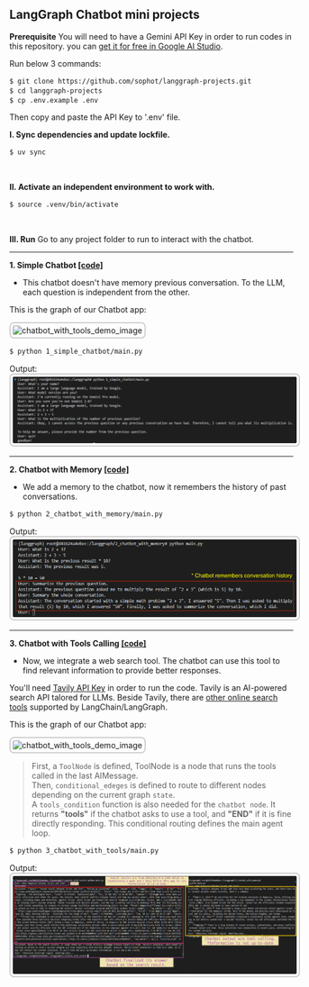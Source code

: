 ## LangGraph Chatbot mini projects

**Prerequisite**
You will need to have a Gemini API Key in order to run codes in this repository. you can [get it for free in Google AI Studio](https://aistudio.google.com/app/apikey).

Run below 3 commands:

```bash
$ git clone https://github.com/sophot/langgraph-projects.git
$ cd langgraph-projects
$ cp .env.example .env
```

Then copy and paste the API Key to '.env' file.


**I. Sync dependencies and update lockfile.**

```bash
$ uv sync
```

<br />

**II. Activate an independent environment to work with.**

```bash
$ source .venv/bin/activate
```

<br />

**III. Run**
Go to any project folder to run to interact with the chatbot.

<hr />

**1. Simple Chatbot [[code]](1_simple_chatbot/main.py)**
- This chatbot doesn't have memory previous conversation. To the LLM, each question is independent from the other.

This is the graph of our Chatbot app:

<img src="https://langchain-ai.github.io/langgraph/tutorials/get-started/basic-chatbot.png" alt="chatbot_with_tools_demo_image" style="border: 2px solid #ccc; border-radius: 8px; padding: 4px;" />

```bash
$ python 1_simple_chatbot/main.py
```
Output:
<img src="resources/simple_chatbot.png" alt="simple_chatbot_demo_image" style="border: 2px solid #ccc; border-radius: 8px; padding: 4px;" />

<hr />

**2. Chatbot with Memory [[code]](2_chatbot_with_memory/main.py)**
- We add a memory to the chatbot, now it remembers the history of past conversations.
```bash
$ python 2_chatbot_with_memory/main.py
```
Output:
<img src="resources/chatbot_with_memory.png" alt="chatbot_with_memory_demo_image" style="border: 2px solid #ccc; border-radius: 8px; padding: 4px;" />

<hr />

**3. Chatbot with Tools Calling [[code]](3_chatbot_with_tools/main.py)**
- Now, we integrate a web search tool. The chatbot can use this tool to find relevant information to provide better responses.

You'll need [Tavily API Key](https://www.tavily.com/) in order to run the code. Tavily is an AI-powered search API talored for LLMs.
Beside Tavily, there are [other online search tools]((https://python.langchain.com/docs/integrations/tools/)) supported by LangChain/LangGraph.

This is the graph of our Chatbot app:

<img src="https://langchain-ai.github.io/langgraph/tutorials/get-started/chatbot-with-tools.png" alt="chatbot_with_tools_demo_image" style="border: 2px solid #ccc; border-radius: 8px; padding: 4px;" />

> First, a `ToolNode` is defined, ToolNode is a  node that runs the tools called in the last AIMessage. <br />
> Then, `conditional_edeges` is defined to route to different nodes depending on the current graph `state`. <br />
> A `tools_condition` function is also needed for the `chatbot node`. It returns **"tools"** if the chatbot asks to use a tool, and **"END"** if it is fine directly responding. This conditional routing defines the main agent loop.

```bash
$ python 3_chatbot_with_tools/main.py
```
Output:
<img src="resources/chatbot_with_tool_calling.png" alt="chatbot_with_tools_demo_image" style="border: 2px solid #ccc; border-radius: 8px; padding: 4px;" />
